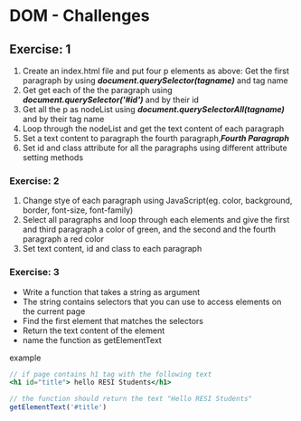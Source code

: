 # DOM - Challenges

## Exercise:  1

1. Create an index.html file and put four p elements as above: Get the first paragraph by using **_document.querySelector(tagname)_** and tag name
2. Get get each of the the paragraph using **_document.querySelector('#id')_** and by their id
3. Get all the p as nodeList using **_document.querySelectorAll(tagname)_** and by their tag name
4. Loop through the nodeList and get the text content of each paragraph
5. Set a text content to paragraph the fourth paragraph,**_Fourth Paragraph_**
6. Set id and class attribute for all the paragraphs using different attribute setting methods

### Exercise:  2

1. Change stye of each paragraph using JavaScript(eg. color, background, border, font-size, font-family)
1. Select all paragraphs and loop through each elements and give the first and third paragraph a color of green, and the second and the fourth paragraph a red color
1. Set text content, id and class to each paragraph

### Exercise: 3

- Write a function that takes a string as argument
- The string contains selectors that you can use to access elements on the current page
- Find the first element that matches the selectors
- Return the text content of the element
- name the function as getElementText

example
```jsx
// if page contains h1 tag with the following text
<h1 id="title"> hello RESI Students</h1>

// the function should return the text "Hello RESI Students"
getElementText('#title')   

```
